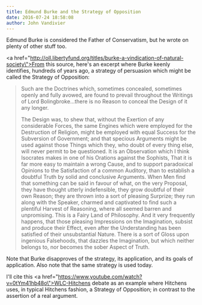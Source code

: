 ```yaml
---
title: Edmund Burke and the Strategy of Opposition
date: 2016-07-24 18:58:08
author: John Vandivier
---
```




Edmund Burke is considered the Father of Conservatism, but he wrote on plenty of other stuff too.

<a href=\"http://oll.libertyfund.org/titles/burke-a-vindication-of-natural-society\">From this source</a>, here's an excerpt where Burke keenly identifies, hundreds of years ago, a strategy of persuasion which might be called the Strategy of Opposition:
<blockquote>
<p id=\"Burke_0339_2\" class=\"indent-no\">Such are the Doctrines which, sometimes concealed, sometimes openly and fully avowed, are found to prevail throughout the Writings of Lord Bolingbroke...there is no Reason to conceal the Design of it any longer.</p>
<p id=\"Burke_0339_3\" class=\"indent-no\">The Design was, to shew that, without the Exertion of any considerable Forces, the same Engines which were employed for the Destruction of Religion, might be employed with equal Success for the Subversion of Government; and that specious Arguments might be used against those Things which they, who doubt of every thing else, will never permit to be questioned. It is an Observation which I think <span class=\"ital\">Isocrates</span> makes in one of his Orations against the Sophists, That it is far more easy to maintain a wrong Cause, and to support paradoxical Opinions to the Satisfaction of a common Auditory, than to establish a doubtful Truth by solid and conclusive Arguments. When Men find that something can be said in favour of what, on the very Proposal, they have thought utterly indefensible, they grow doubtful of their own Reason; they are thrown into a sort of pleasing Surprize; they run along with the Speaker, charmed and captivated to find such a plentiful Harvest of Reasoning, where all seemed barren and unpromising. This is a Fairy Land of Philosophy. And it very frequently happens, that those pleasing Impressions on the Imagination, subsist and produce their Effect, even after the Understanding has been satisfied of their unsubstantial Nature. There is a sort of Gloss upon ingenious Falsehoods, that dazzles the Imagination, but which neither belongs to, nor becomes the sober Aspect of Truth.</p>
</blockquote>
Note that Burke disapproves of the strategy, its application, and its goals of application. Also note that the same strategy is used today.

I'll cite this <a href=\"https://www.youtube.com/watch?v=0tYm41hb48o\">WLC-Hitchens</a> debate as an example where Hitchens uses, in typical Hitchens fashion, a Strategy of Opposition; in contrast to the assertion of a real argument.